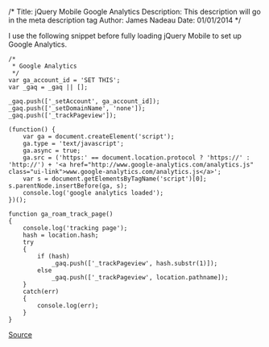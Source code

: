 /*
Title: jQuery Mobile Google Analytics
Description: This description will go in the meta description tag
Author: James Nadeau
Date: 01/01/2014
*/

I use the following snippet before fully loading jQuery Mobile to set up Google Analytics.

	/* 
	 * Google Analytics
	 */
	var ga_account_id = 'SET THIS';
	var _gaq = _gaq || [];
	 
	_gaq.push(['_setAccount', ga_account_id]);
	_gaq.push(['_setDomainName', 'none']);
	_gaq.push(['_trackPageview']);
	 
	(function() {
	    var ga = document.createElement('script');
	    ga.type = 'text/javascript';
	    ga.async = true;
	    ga.src = ('https:' == document.location.protocol ? 'https://' : 'http://') + '<a href="http://www.google-analytics.com/analytics.js" class="ui-link">www.google-analytics.com/analytics.js</a>';
	    var s = document.getElementsByTagName('script')[0]; s.parentNode.insertBefore(ga, s);
	    console.log('google analytics loaded');
	})();
	 
	function ga_roam_track_page()
	{
	    console.log('tracking page');
	    hash = location.hash;
	    try
	    {
	        if (hash)
	            _gaq.push(['_trackPageview', hash.substr(1)]);
	        else
	            _gaq.push(['_trackPageview', location.pathname]);
	    }
	    catch(err)
	    {
	        console.log(err);
	    }
	}

[Source](http://blog.mojotech.com/post/29501319906/google-analytics-within-jquery-mobile)
